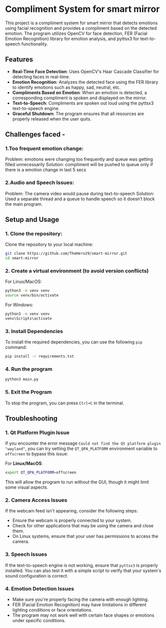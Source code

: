 
# Compliment System for smart mirror

This project is a compliment system for smart mirror that detects emotions using facial recognition and provides a compliment based on the detected emotion. The program utilizes OpenCV for face detection, FER (Facial Emotion Recognition) library for emotion analysis, and pyttsx3 for text-to-speech functionality.

## Features

- **Real-Time Face Detection**: Uses OpenCV's Haar Cascade Classifier for detecting faces in real-time.
- **Emotion Recognition**: Analyzes the detected face using the FER library to identify emotions such as happy, sad, neutral, etc.
- **Compliments Based on Emotion**: When an emotion is detected, a corresponding compliment is spoken and displayed on the mirror.
- **Text-to-Speech**: Compliments are spoken out loud using the pyttsx3 text-to-speech engine.
- **Graceful Shutdown**: The program ensures that all resources are properly released when the user quits.

## Challenges faced -
### 1.Too frequent emotion change:
Problem: emotions were changing too frequently and queue was getting filled unnecessarily
Solution: compliment will be pushed to queue only if there is a emotion change in last 5 secs

### 2.Audio and Speech Issues:
Problem: The camera video would pause during text-to-speech
Solution: Used a separate thread and a queue to handle speech so it doesn’t block the main program.

## Setup and Usage

### 1. Clone the repository:

Clone the repository to your local machine:

```bash
git clone https://github.com/TheHero29/smart-mirror.git
cd smart-mirror
```

### 2. Create a virtual environment (to avoid version conflicts)

For Linux/MacOS:
```bash
python3 -m venv venv
source venv/bin/activate
```

For Windows:
```bash
python3 -m venv venv
venv\Scripts\activate
```

### 3. Install Dependencies

To install the required dependencies, you can use the following `pip` command:

```bash
pip install -r requirements.txt
```

### 4. Run the program
```bash
python3 main.py
```

### 5. Exit the Program

To stop the program, you can press `Ctrl+C` in the terminal.

## Troubleshooting

### 1. Qt Platform Plugin Issue

If you encounter the error message `Could not find the Qt platform plugin "wayland"`, you can try setting the `QT_QPA_PLATFORM` environment variable to `offscreen` to bypass this issue:

For **Linux/MacOS**:

```bash
export QT_QPA_PLATFORM=offscreen
```

This will allow the program to run without the GUI, though it might limit some visual aspects.

### 2. Camera Access Issues

If the webcam feed isn't appearing, consider the following steps:
- Ensure the webcam is properly connected to your system.
- Check for other applications that may be using the camera and close them.
- On Linux systems, ensure that your user has permissions to access the camera.

### 3. Speech Issues

If the text-to-speech engine is not working, ensure that `pyttsx3` is properly installed. You can also test it with a simple script to verify that your system's sound configuration is correct.

### 4. Emotion Detection Issues

- Make sure you're properly facing the camera with enough lighting.
- FER (Facial Emotion Recognition) may have limitations in different lighting conditions or face orientations.
- The program may not work well with certain face shapes or emotions under specific conditions.
